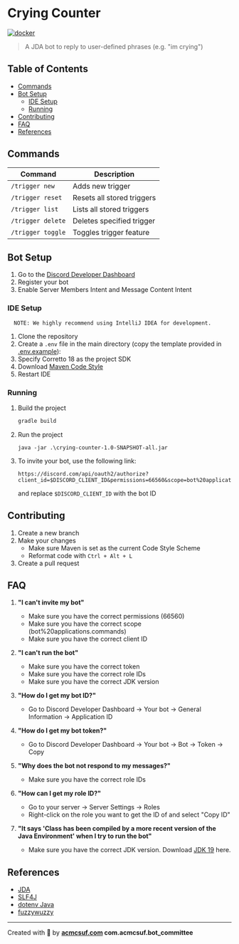 # Crying Counter

[![docker](https://img.shields.io/badge/docker-%232496ED.svg?&style=for-the-badge&logo=docker&logoColor=white)](https://hub.docker.com/repository/docker/jjoeldaniel/acm_trigger/general)

> A JDA bot to reply to user-defined phrases (e.g. "im crying")

## Table of Contents

- [Commands](#commands)
- [Bot Setup](#bot-setup)
  - [IDE Setup](#ide-setup)
  - [Running](#running)
- [Contributing](#contributing)
- [FAQ](#faq)
- [References](#references)

## Commands

| Command           | Description                |
|-------------------|----------------------------|
| `/trigger new`    | Adds new trigger           |
| `/trigger reset`  | Resets all stored triggers |
| `/trigger list`   | Lists all stored triggers  |
| `/trigger delete` | Deletes specified trigger  |
| `/trigger toggle` | Toggles trigger feature    |

## Bot Setup

1. Go to the [Discord Developer Dashboard](https://discord.com/developers/applications)
2. Register your bot
3. Enable Server Members Intent and Message Content Intent

### IDE Setup

      NOTE: We highly recommend using IntelliJ IDEA for development.

1. Clone the repository
2. Create a `.env` file in the main directory (copy the template provided in [.env.example](.env.example)):
3. Specify Corretto 18 as the project SDK
4. Download [Maven Code Style](https://maven.apache.org/developers/conventions/code.html#intellij-idea)
5. Restart IDE

### Running

1. Build the project

   ```gradle
   gradle build
   ```

2. Run the project

   ```terminal
   java -jar .\crying-counter-1.0-SNAPSHOT-all.jar
   ```

3. To invite your bot,
   use the following link:

   ```terminal
   https://discord.com/api/oauth2/authorize?client_id=$DISCORD_CLIENT_ID&permissions=66560&scope=bot%20applications.commands
   ```

   and replace `$DISCORD_CLIENT_ID` with the bot ID

## Contributing

1. Create a new branch
2. Make your changes
   - Make sure Maven is set as the current Code Style Scheme
   - Reformat code with `Ctrl + Alt + L`
3. Create a pull request

## FAQ

1. **"I can't invite my bot"**

   - Make sure you have the correct permissions (66560)
   - Make sure you have the correct scope (bot%20applications.commands)
   - Make sure you have the correct client ID

2. **"I can't run the bot"**

   - Make sure you have the correct token
   - Make sure you have the correct role IDs
   - Make sure you have the correct JDK version

3. **"How do I get my bot ID?"**

   - Go to Discord Developer Dashboard → Your bot → General Information → Application ID

4. **"How do I get my bot token?"**

   - Go to Discord Developer Dashboard → Your bot → Bot → Token → Copy

5. **"Why does the bot not respond to my messages?"**

   - Make sure you have the correct role IDs

6. **"How can I get my role ID?"**

   - Go to your server → Server Settings → Roles
   - Right-click on the role you want to get the ID of and select "Copy ID"

7. **"It says 'Class has been compiled by a more recent version of the Java Environment' when I try to run the bot"**

   - Make sure you have the correct JDK version. Download [JDK 19](https://www.oracle.com/java/technologies/downloads/#jdk19-windows) here.

## References

- [JDA](https://github.com/DV8FromTheWorld/JDA)
- [SLF4J](https://github.com/qos-ch/slf4j)
- [dotenv Java](https://github.com/cdimascio/dotenv-java)
- [fuzzywuzzy](https://github.com/xdrop/fuzzywuzzy)

---

Created with 💖 by **[acmcsuf.com](https://acmcsuf.com) com.acmcsuf.bot_committee**
